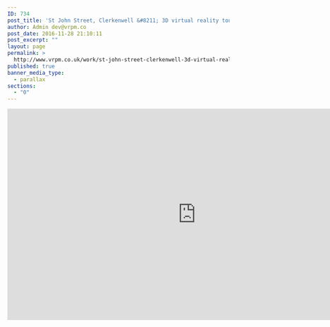 ```yaml
---
ID: 734
post_title: 'St John Street, Clerkenwell &#8211; 3D virtual reality tour'
author: Admin dev@vrpm.co
post_date: 2016-11-28 21:10:11
post_excerpt: ""
layout: page
permalink: >
  http://www.vrpm.co.uk/work/st-john-street-clerkenwell-3d-virtual-reality-tour/
published: true
banner_media_type:
  - parallax
sections:
  - "0"
---
```

<iframe src="https://my.matterport.com/show/?m=HkunmoH8UAo" width="853" height="480" frameborder="0" allowfullscreen="allowfullscreen"></iframe>